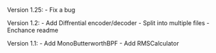Version 1.25:
    - Fix a bug

Version 1.2:
    - Add Diffrential encoder/decoder
    - Split into multiple files
    - Enchance readme

Version 1.1:
    - Add MonoButterworthBPF
    - Add RMSCalculator